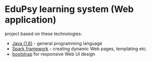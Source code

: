 # EduPsy learning system (Web application)

project based on these technologies:

* [Java (1.8)](https://www.oracle.com/java/) - general programming language
* [Spark framework](http://sparkjava.com/) - creating dynamic Web pages, templating etc.
* [bootstrap](http://getbootstrap.com/) for responsive Web UI design

